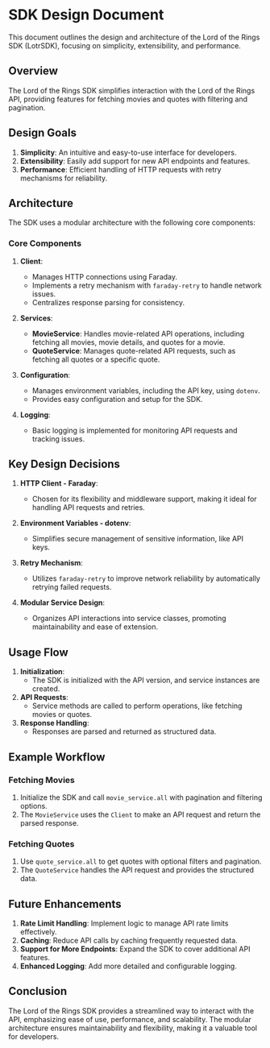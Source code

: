 # SDK Design Document

This document outlines the design and architecture of the Lord of the Rings SDK (LotrSDK), focusing on simplicity, extensibility, and performance.

## Overview

The Lord of the Rings SDK simplifies interaction with the Lord of the Rings API, providing features for fetching movies and quotes with filtering and pagination.

## Design Goals

1. **Simplicity**: An intuitive and easy-to-use interface for developers.
2. **Extensibility**: Easily add support for new API endpoints and features.
3. **Performance**: Efficient handling of HTTP requests with retry mechanisms for reliability.

## Architecture

The SDK uses a modular architecture with the following core components:

### Core Components

1. **Client**:
   - Manages HTTP connections using Faraday.
   - Implements a retry mechanism with `faraday-retry` to handle network issues.
   - Centralizes response parsing for consistency.

2. **Services**:
   - **MovieService**: Handles movie-related API operations, including fetching all movies, movie details, and quotes for a movie.
   - **QuoteService**: Manages quote-related API requests, such as fetching all quotes or a specific quote.

3. **Configuration**:
   - Manages environment variables, including the API key, using `dotenv`.
   - Provides easy configuration and setup for the SDK.

4. **Logging**:
   - Basic logging is implemented for monitoring API requests and tracking issues.

## Key Design Decisions

1. **HTTP Client - Faraday**:
   - Chosen for its flexibility and middleware support, making it ideal for handling API requests and retries.

2. **Environment Variables - dotenv**:
   - Simplifies secure management of sensitive information, like API keys.

3. **Retry Mechanism**:
   - Utilizes `faraday-retry` to improve network reliability by automatically retrying failed requests.

4. **Modular Service Design**:
   - Organizes API interactions into service classes, promoting maintainability and ease of extension.

## Usage Flow

1. **Initialization**: 
   - The SDK is initialized with the API version, and service instances are created.
2. **API Requests**: 
   - Service methods are called to perform operations, like fetching movies or quotes.
3. **Response Handling**: 
   - Responses are parsed and returned as structured data.

## Example Workflow

### Fetching Movies
1. Initialize the SDK and call `movie_service.all` with pagination and filtering options.
2. The `MovieService` uses the `Client` to make an API request and return the parsed response.

### Fetching Quotes
1. Use `quote_service.all` to get quotes with optional filters and pagination.
2. The `QuoteService` handles the API request and provides the structured data.

## Future Enhancements

1. **Rate Limit Handling**: Implement logic to manage API rate limits effectively.
2. **Caching**: Reduce API calls by caching frequently requested data.
3. **Support for More Endpoints**: Expand the SDK to cover additional API features.
4. **Enhanced Logging**: Add more detailed and configurable logging.

## Conclusion

The Lord of the Rings SDK provides a streamlined way to interact with the API, emphasizing ease of use, performance, and scalability. The modular architecture ensures maintainability and flexibility, making it a valuable tool for developers.
